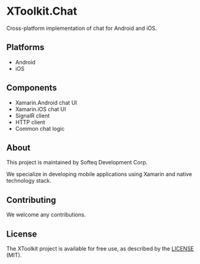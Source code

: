 # XToolkit.Chat

Cross-platform implementation of chat for Android and iOS.

## Platforms

- Android
- iOS

## Components

- Xamarin.Android chat UI
- Xamarin.iOS chat UI
- SignalR client
- HTTP client
- Common chat logic

## About

This project is maintained by Softeq Development Corp.

We specialize in developing mobile applications using Xamarin and native technology stack.

## Contributing

We welcome any contributions.

## License

The XToolkit project is available for free use, as described by the [LICENSE](/LICENSE) (MIT).
